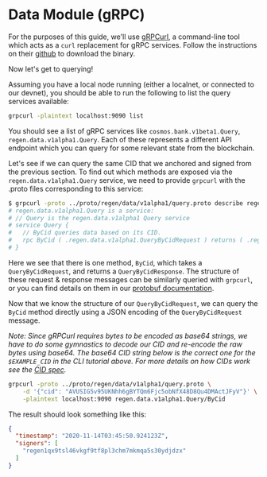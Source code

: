# Data Module (gRPC)

For the purposes of this guide, we'll use [gRPCurl](https://github.com/fullstorydev/grpcurl), a command-line tool
which acts as a `curl` replacement for gRPC services. Follow the instructions on their [github](https://github.com/fullstorydev/grpcurl)
to download the binary.

Now let's get to querying!

Assuming you have a local node running (either a localnet, or connected to our devnet), you should be able
to run the following to list the query services available:

```sh
grpcurl -plaintext localhost:9090 list
```

You should see a list of gRPC services like `cosmos.bank.v1beta1.Query`, `regen.data.v1alpha1.Query`. Each of these
represents a different API endpoint which you can query for some relevant state from the blockchain.

Let's see if we can query the same CID that we anchored and signed from the previous section. To find out
which methods are exposed via the `regen.data.v1alpha1.Query` service, we need to provide `grpcurl` with
the .proto files corresponding to this service:

```sh
$ grpcurl -proto ../proto/regen/data/v1alpha1/query.proto describe regen.data.v1alpha1.Query
# regen.data.v1alpha1.Query is a service:
# // Query is the regen.data.v1alpha1 Query service
# service Query {
#   // ByCid queries data based on its CID.
#   rpc ByCid ( .regen.data.v1alpha1.QueryByCidRequest ) returns ( .regen.data.v1alpha1.QueryByCidResponse );
# }
```

Here we see that there is one method, `ByCid`, which takes a `QueryByCidRequest`, and returns a `QueryByCidResponse`.
The structure of these request & response messages can be similarly queried with `grpcurl`, or you can find
details on them in our [protobuf documentation](./modules/data/protobuf.md#regen-data-v1alpha1-query-proto).

Now that we know the structure of our `QueryByCidRequest`, we can query the `ByCid` method directly using a JSON
encoding of the `QueryByCidRequest` message.

_Note: Since gRPCurl requires bytes to be encoded as base64 strings, we have to do some gymnastics to decode our CID
and re-encode the raw bytes using base64. The base64 CID string below is the correct one for the `$EXAMPLE_CID` in
the CLI tutorial above. For more details on how CIDs work see the [CID spec](https://github.com/multiformats/cid)._

```sh
grpcurl -proto ../proto/regen/data/v1alpha1/query.proto \
    -d '{"cid": "AVUSIG5v95UKNhh6gBYTQm6Fjc5obNfX48D8Qu4DMActJFyV"}' \
    -plaintext localhost:9090 regen.data.v1alpha1.Query/ByCid
```

The result should look something like this:

```json
{
  "timestamp": "2020-11-14T03:45:50.924123Z",
  "signers": [
    "regen1qx9tsl46vkgf9tf8pl3chm7mkmqa5s30ydjdzx"
  ]
}
```
